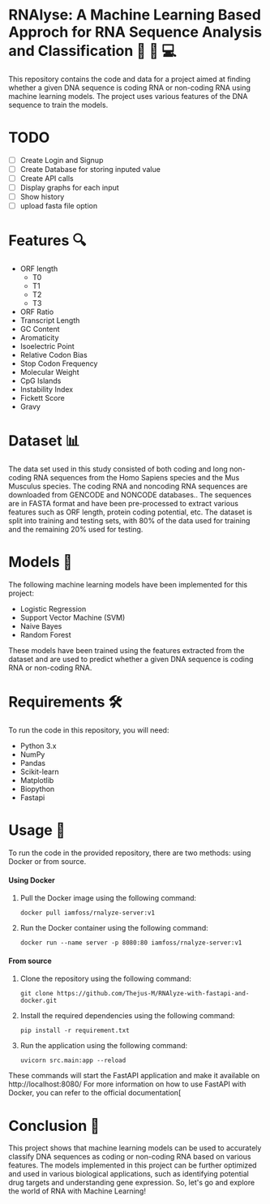 # RNAlyse: A   Machine Learning Based Approch for RNA Sequence Analysis and Classification 🧬 🧪 💻

This repository contains the code and data for a project aimed at finding whether a given DNA sequence is coding RNA or non-coding RNA using machine learning models. The project uses various features of the DNA sequence to train the models. 

# TODO

- [ ] Create Login and Signup
- [ ] Create Database for storing inputed value
- [ ] Create API calls
- [ ] Display graphs for each input
- [ ] Show history
- [ ] upload fasta file option

# Features 🔍
-  ORF length
	* T0
	* T1
	* T2
	* T3
-  ORF Ratio
-  Transcript Length
-  GC Content
-  Aromaticity
-  Isoelectric Point
-  Relative Codon Bias
-  Stop Codon Frequency
-  Molecular Weight
-  CpG Islands
-  Instability Index
-  Fickett Score
-  Gravy

# Dataset 📊

The data set used in this study consisted of both coding and long non-coding RNA sequences from the Homo Sapiens species and the Mus Musculus species. The coding RNA and  noncoding RNA sequences are downloaded from GENCODE  and NONCODE  databases.. The sequences are in FASTA format and have been pre-processed to extract various features such as ORF length, protein coding potential, etc. The dataset is split into training and testing sets, with 80% of the data used for training and the remaining 20% used for testing.

# Models 🤖

The following machine learning models have been implemented for this project:

-    Logistic Regression
-    Support Vector Machine (SVM)
-    Naive Bayes
-    Random Forest

These models have been trained using the features extracted from the dataset and are used to predict whether a given DNA sequence is coding RNA or non-coding RNA.

# Requirements 🛠️

To run the code in this repository, you will need:

-    Python 3.x
-    NumPy
-    Pandas
-    Scikit-learn
-    Matplotlib
-    Biopython
-    Fastapi

# Usage 🚀

To run the code in the provided repository, there are two methods: using Docker or from source.

#### Using Docker

1. Pull the Docker image using the following command:

	`docker pull iamfoss/rnalyze-server:v1`

2. Run the Docker container using the following command:

	`docker run --name server -p 8080:80 iamfoss/rnalyze-server:v1`

#### From source

1. Clone the repository using the following command:

	`git clone https://github.com/Thejus-M/RNAlyze-with-fastapi-and-docker.git`

2. Install the required dependencies using the following command:

	`pip install -r requirement.txt`

3. Run the application using the following command:

	```
	uvicorn src.main:app --reload
	```

These commands will start the FastAPI application and make it available on http://localhost:8080/ For more information on how to use FastAPI with Docker, you can refer to the official documentation[

# Conclusion 📝

This project shows that machine learning models can be used to accurately classify DNA sequences as coding or non-coding RNA based on various features. The models implemented in this project can be further optimized and used in various biological applications, such as identifying potential drug targets and understanding gene expression. So, let's go and explore the world of RNA with Machine Learning! 

